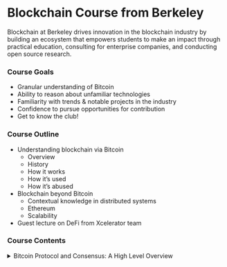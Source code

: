 # Blockchain Course from Berkeley

Blockchain at Berkeley drives innovation in the blockchain industry by building an ecosystem that empowers students to make an impact through practical education, consulting for enterprise companies, and conducting open source research.

### Course Goals

- Granular understanding of Bitcoin
- Ability to reason about unfamiliar technologies
- Familiarity with trends & notable projects in the industry
- Confidence to pursue opportunities for contribution
- Get to know the club!


### Course Outline
- Understanding blockchain via Bitcoin
    - Overview
    - History
    - How it works
    - How it’s used
    - How it’s abused
- Blockchain beyond Bitcoin
    - Contextual knowledge in distributed systems
    - Ethereum
    - Scalability
- Guest lecture on DeFi from Xcelerator team


### Course Contents

<details>
<summary>Bitcoin Protocol and Consensus: A High Level Overview</summary>

## What is Bitcoin?

### Definitions

**Cryptocurrency:** A form of currency that’s stored completely digitally, and isn’t issued by a central authority. Made secure with cryptography, distributed consensus, and economic incentive alignment.
- Bitcoin is a cryptocurrency.

**Blockchain:** The data structure used to represent a cryptocurrency. Stores data in a way that allows multiple parties to access it reliably without having to trust one another.

### Key Characteristics of a Currency

- Durability: The currency does not lose value and is not destroyed or made irredeemable easily.
- Portability: The currency is easy to transport from place to place.
- Divisibility: The currency can be easily exchanged in different denominations.


**Uniformity:** All units of the currency are identical in value.

**Limited supply:** The supply of the currency can’t be arbitrarily inflated.

**Acceptability:** The currency must be sufficiently widely accepted.

### Key Characteristics of a Blockchain

- **Decentralized control:** Communal consensus, rather than one party’s decision, dictates who gets to access or update the blockchain.
- **Tamper-evidence:** It’s immediately obvious if data stored on the blockchain has been tampered with.
- **Nakamoto consensus:** One has to provably spend resources when updating the blockchain.


</details>

